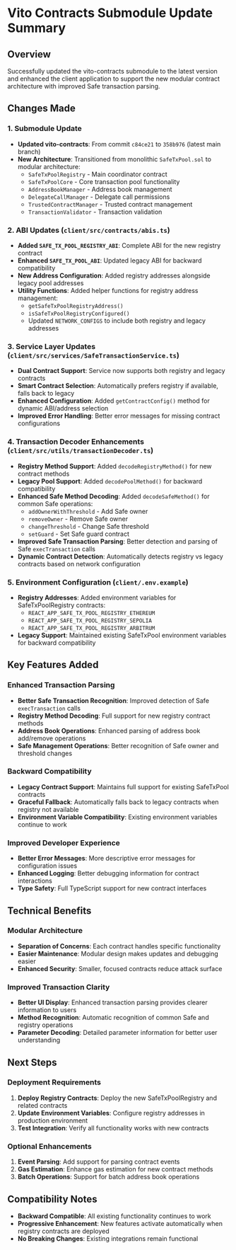 # Vito Contracts Submodule Update Summary

## Overview
Successfully updated the vito-contracts submodule to the latest version and enhanced the client application to support the new modular contract architecture with improved Safe transaction parsing.

## Changes Made

### 1. Submodule Update
- **Updated vito-contracts**: From commit `c84ce21` to `358b976` (latest main branch)
- **New Architecture**: Transitioned from monolithic `SafeTxPool.sol` to modular architecture:
  - `SafeTxPoolRegistry` - Main coordinator contract
  - `SafeTxPoolCore` - Core transaction pool functionality  
  - `AddressBookManager` - Address book management
  - `DelegateCallManager` - Delegate call permissions
  - `TrustedContractManager` - Trusted contract management
  - `TransactionValidator` - Transaction validation

### 2. ABI Updates (`client/src/contracts/abis.ts`)
- **Added `SAFE_TX_POOL_REGISTRY_ABI`**: Complete ABI for the new registry contract
- **Enhanced `SAFE_TX_POOL_ABI`**: Updated legacy ABI for backward compatibility
- **New Address Configuration**: Added registry addresses alongside legacy pool addresses
- **Utility Functions**: Added helper functions for registry address management:
  - `getSafeTxPoolRegistryAddress()`
  - `isSafeTxPoolRegistryConfigured()`
  - Updated `NETWORK_CONFIGS` to include both registry and legacy addresses

### 3. Service Layer Updates (`client/src/services/SafeTransactionService.ts`)
- **Dual Contract Support**: Service now supports both registry and legacy contracts
- **Smart Contract Selection**: Automatically prefers registry if available, falls back to legacy
- **Enhanced Configuration**: Added `getContractConfig()` method for dynamic ABI/address selection
- **Improved Error Handling**: Better error messages for missing contract configurations

### 4. Transaction Decoder Enhancements (`client/src/utils/transactionDecoder.ts`)
- **Registry Method Support**: Added `decodeRegistryMethod()` for new contract methods
- **Legacy Pool Support**: Added `decodePoolMethod()` for backward compatibility
- **Enhanced Safe Method Decoding**: Added `decodeSafeMethod()` for common Safe operations:
  - `addOwnerWithThreshold` - Add Safe owner
  - `removeOwner` - Remove Safe owner  
  - `changeThreshold` - Change Safe threshold
  - `setGuard` - Set Safe guard contract
- **Improved Safe Transaction Parsing**: Better detection and parsing of Safe `execTransaction` calls
- **Dynamic Contract Detection**: Automatically detects registry vs legacy contracts based on network configuration

### 5. Environment Configuration (`client/.env.example`)
- **Registry Addresses**: Added environment variables for SafeTxPoolRegistry contracts:
  - `REACT_APP_SAFE_TX_POOL_REGISTRY_ETHEREUM`
  - `REACT_APP_SAFE_TX_POOL_REGISTRY_SEPOLIA`
  - `REACT_APP_SAFE_TX_POOL_REGISTRY_ARBITRUM`
- **Legacy Support**: Maintained existing SafeTxPool environment variables for backward compatibility

## Key Features Added

### Enhanced Transaction Parsing
- **Better Safe Transaction Recognition**: Improved detection of Safe `execTransaction` calls
- **Registry Method Decoding**: Full support for new registry contract methods
- **Address Book Operations**: Enhanced parsing of address book add/remove operations
- **Safe Management Operations**: Better recognition of Safe owner and threshold changes

### Backward Compatibility
- **Legacy Contract Support**: Maintains full support for existing SafeTxPool contracts
- **Graceful Fallback**: Automatically falls back to legacy contracts when registry not available
- **Environment Variable Compatibility**: Existing environment variables continue to work

### Improved Developer Experience
- **Better Error Messages**: More descriptive error messages for configuration issues
- **Enhanced Logging**: Better debugging information for contract interactions
- **Type Safety**: Full TypeScript support for new contract interfaces

## Technical Benefits

### Modular Architecture
- **Separation of Concerns**: Each contract handles specific functionality
- **Easier Maintenance**: Modular design makes updates and debugging easier
- **Enhanced Security**: Smaller, focused contracts reduce attack surface

### Improved Transaction Clarity
- **Better UI Display**: Enhanced transaction parsing provides clearer information to users
- **Method Recognition**: Automatic recognition of common Safe and registry operations
- **Parameter Decoding**: Detailed parameter information for better user understanding

## Next Steps

### Deployment Requirements
1. **Deploy Registry Contracts**: Deploy the new SafeTxPoolRegistry and related contracts
2. **Update Environment Variables**: Configure registry addresses in production environment
3. **Test Integration**: Verify all functionality works with new contracts

### Optional Enhancements
1. **Event Parsing**: Add support for parsing contract events
2. **Gas Estimation**: Enhance gas estimation for new contract methods
3. **Batch Operations**: Support for batch address book operations

## Compatibility Notes
- **Backward Compatible**: All existing functionality continues to work
- **Progressive Enhancement**: New features activate automatically when registry contracts are deployed
- **No Breaking Changes**: Existing integrations remain functional
